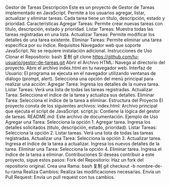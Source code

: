 Gestor de Tareas
Descripción
Este es un proyecto de Gestor de Tareas implementado en JavaScript. Permite a los usuarios agregar, listar, actualizar y eliminar tareas. Cada tarea tiene un título, descripción, estado y prioridad.
Características
Agregar Tareas: Permite crear nuevas tareas con título, descripción, estado y prioridad.
Listar Tareas: Muestra todas las tareas registradas en una lista.
Actualizar Tareas: Permite modificar los detalles de una tarea existente.
Eliminar Tareas: Permite eliminar una tarea específica por su índice.
Requisitos
Navegador web que soporte JavaScript.
No se requiere instalación adicional.
Instrucciones de Uso
Clonar el Repositorio:
bash
复制
git clone https://github.com/tu-usuario/gestor-de-tareas.git
Abrir el Archivo HTML:
Navega al directorio del proyecto.
Abre el archivo index.html en tu navegador web.
Interfaz de Usuario:
El programa se ejecuta en el navegador utilizando ventanas de diálogo (prompt, alert).
Selecciona una opción del menú principal para realizar una acción:
Agregar Tarea: Ingresa los detalles de la nueva tarea.
Listar Tareas: Verá una lista de todas las tareas registradas.
Actualizar Tarea: Selecciona el índice de la tarea y actualiza sus detalles.
Eliminar Tarea: Selecciona el índice de la tarea a eliminar.
Estructura del Proyecto
El proyecto consta de los siguientes archivos:
index.html: Archivo principal que ejecuta el script de JavaScript.
script.js: Contiene la lógica del gestor de tareas.
README.md: Este archivo de documentación.
Ejemplo de Uso
Agregar una Tarea:
Selecciona la opción 1. Agregar tarea.
Ingresa los detalles solicitados (título, descripción, estado, prioridad).
Listar Tareas:
Selecciona la opción 2. Listar tareas.
Verá una lista de todas las tareas registradas.
Actualizar una Tarea:
Selecciona la opción 3. Actualizar tarea.
Ingresa el índice de la tarea a actualizar.
Ingresa los nuevos detalles de la tarea.
Eliminar una Tarea:
Selecciona la opción 4. Eliminar tarea.
Ingresa el índice de la tarea a eliminar.
Contribuciones
Si deseas contribuir a este proyecto, sigue estos pasos:
Fork del Repositorio:
Haz un fork del repositorio original.
Crea una Rama:
bash
复制
git checkout -b nombre-de-tu-rama
Realiza Cambios:
Realiza las modificaciones necesarias.
Envía un Pull Request:
Envía un pull request con tus cambios.
